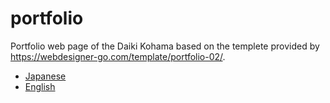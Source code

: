 # portfolio
Portfolio web page of the Daiki Kohama based on the templete provided by https://webdesigner-go.com/template/portfolio-02/.
- [Japanese](https://daiki-kohama.github.io/)
- [English](https://daiki-kohama.github.io/en/)
